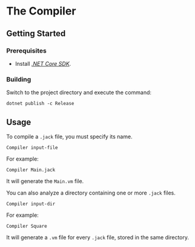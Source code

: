 # The Compiler

## Getting Started

### Prerequisites

- Install [*.NET Core SDK*](https://docs.microsoft.com/en-us/dotnet/core/install).

### Building

Switch to the project directory and execute the command:

```console
dotnet publish -c Release
```

## Usage

To compile a `.jack` file, you must specify its name.

```console
Compiler input-file
```

For example:

```console
Compiler Main.jack
```

It will generate the `Main.vm` file.

You can also analyze a directory containing one or more `.jack` files.

```console
Compiler input-dir
```

For example:

```console
Compiler Square
```

It will generate a `.vm` file for every `.jack` file, stored in the same directory.